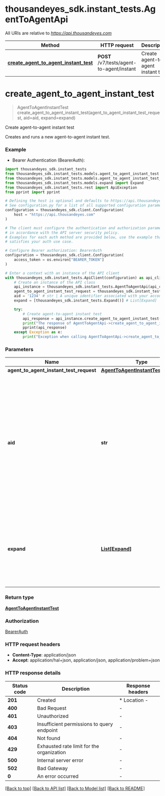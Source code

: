 # thousandeyes_sdk.instant_tests.AgentToAgentApi

All URIs are relative to *https://api.thousandeyes.com*

Method | HTTP request | Description
------------- | ------------- | -------------
[**create_agent_to_agent_instant_test**](AgentToAgentApi.md#create_agent_to_agent_instant_test) | **POST** /v7/tests/agent-to-agent/instant | Create agent-to-agent instant test


# **create_agent_to_agent_instant_test**
> AgentToAgentInstantTest create_agent_to_agent_instant_test(agent_to_agent_instant_test_request, aid=aid, expand=expand)

Create agent-to-agent instant test

Creates and runs a new agent-to-agent instant test.

### Example

* Bearer Authentication (BearerAuth):

```python
import thousandeyes_sdk.instant_tests
from thousandeyes_sdk.instant_tests.models.agent_to_agent_instant_test import AgentToAgentInstantTest
from thousandeyes_sdk.instant_tests.models.agent_to_agent_instant_test_request import AgentToAgentInstantTestRequest
from thousandeyes_sdk.instant_tests.models.expand import Expand
from thousandeyes_sdk.instant_tests.rest import ApiException
from pprint import pprint

# Defining the host is optional and defaults to https://api.thousandeyes.com
# See configuration.py for a list of all supported configuration parameters.
configuration = thousandeyes_sdk.client.Configuration(
    host = "https://api.thousandeyes.com"
)

# The client must configure the authentication and authorization parameters
# in accordance with the API server security policy.
# Examples for each auth method are provided below, use the example that
# satisfies your auth use case.

# Configure Bearer authorization: BearerAuth
configuration = thousandeyes_sdk.client.Configuration(
    access_token = os.environ["BEARER_TOKEN"]
)

# Enter a context with an instance of the API client
with thousandeyes_sdk.instant_tests.ApiClient(configuration) as api_client:
    # Create an instance of the API class
    api_instance = thousandeyes_sdk.instant_tests.AgentToAgentApi(api_client)
    agent_to_agent_instant_test_request = thousandeyes_sdk.instant_tests.AgentToAgentInstantTestRequest() # AgentToAgentInstantTestRequest | 
    aid = '1234' # str | A unique identifier associated with your account group. You can retrieve your `AccountGroupId` from the `/account-groups` endpoint. Note that you must be assigned to the target account group. Specifying this parameter without being assigned to the target account group will result in an error response. (optional)
    expand = [thousandeyes_sdk.instant_tests.Expand()] # List[Expand] | (Optional) Indicates if the test sub-resources should be expanded. Defaults to no expansion. To expand the `agents` sub-resource, use the query `?expand=agent`. (optional)

    try:
        # Create agent-to-agent instant test
        api_response = api_instance.create_agent_to_agent_instant_test(agent_to_agent_instant_test_request, aid=aid, expand=expand)
        print("The response of AgentToAgentApi->create_agent_to_agent_instant_test:\n")
        pprint(api_response)
    except Exception as e:
        print("Exception when calling AgentToAgentApi->create_agent_to_agent_instant_test: %s\n" % e)
```



### Parameters


Name | Type | Description  | Notes
------------- | ------------- | ------------- | -------------
 **agent_to_agent_instant_test_request** | [**AgentToAgentInstantTestRequest**](AgentToAgentInstantTestRequest.md)|  | 
 **aid** | **str**| A unique identifier associated with your account group. You can retrieve your &#x60;AccountGroupId&#x60; from the &#x60;/account-groups&#x60; endpoint. Note that you must be assigned to the target account group. Specifying this parameter without being assigned to the target account group will result in an error response. | [optional] 
 **expand** | [**List[Expand]**](Expand.md)| (Optional) Indicates if the test sub-resources should be expanded. Defaults to no expansion. To expand the &#x60;agents&#x60; sub-resource, use the query &#x60;?expand&#x3D;agent&#x60;. | [optional] 

### Return type

[**AgentToAgentInstantTest**](AgentToAgentInstantTest.md)

### Authorization

[BearerAuth](../README.md#BearerAuth)

### HTTP request headers

 - **Content-Type**: application/json
 - **Accept**: application/hal+json, application/json, application/problem+json

### HTTP response details

| Status code | Description | Response headers |
|-------------|-------------|------------------|
**201** | Created |  * Location -  <br>  |
**400** | Bad Request |  -  |
**401** | Unauthorized |  -  |
**403** | Insufficient permissions to query endpoint |  -  |
**404** | Not found |  -  |
**429** | Exhausted rate limit for the organization |  -  |
**500** | Internal server error |  -  |
**502** | Bad Gateway |  -  |
**0** | An error occurred |  -  |

[[Back to top]](#) [[Back to API list]](../README.md#documentation-for-api-endpoints) [[Back to Model list]](../README.md#documentation-for-models) [[Back to README]](../README.md)

